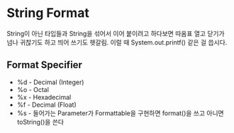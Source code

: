 # String Format

String이 아닌 타입들과 String을 섞어서 이어 붙이려고 하다보면 따옴표 열고 닫기가 넘나 귀찮기도 하고 띄어 쓰기도 헷갈림. 이럴 때 System.out.printf() 같은 걸 씁시다.

## Format Specifier

- %d - Decimal (Integer)
- %o - Octal
- %x - Hexadecimal
- %f - Decimal (Float)
- %s - 들어가는 Parameter가 Formattable을 구현하면 format()을 쓰고 아니면 toString()을 쓴다
